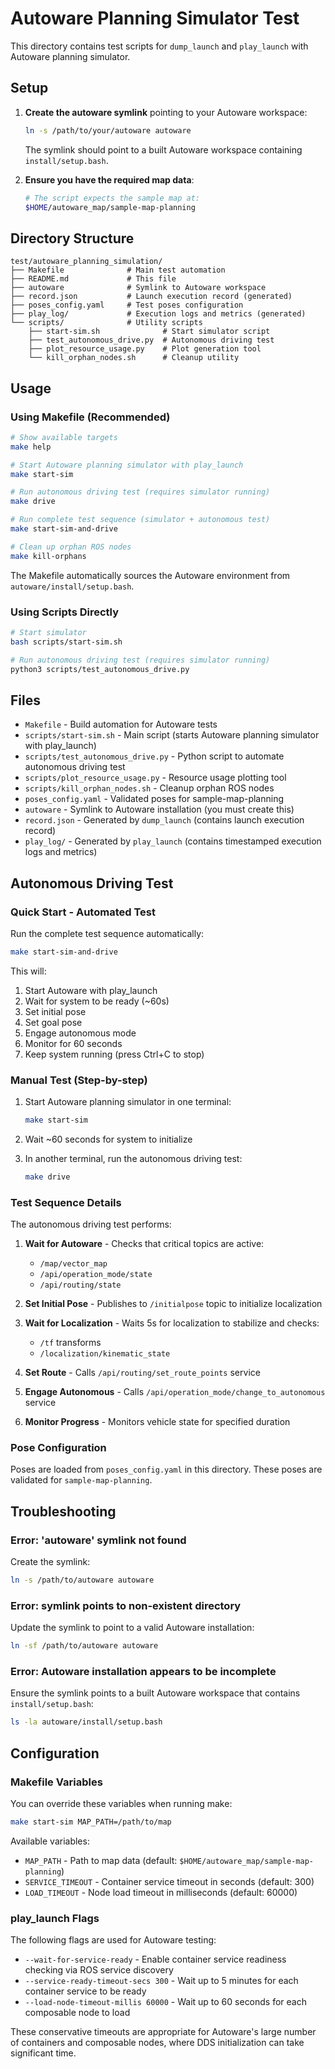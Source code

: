 # Autoware Planning Simulator Test

This directory contains test scripts for `dump_launch` and `play_launch` with Autoware planning simulator.

## Setup

1. **Create the autoware symlink** pointing to your Autoware workspace:
   ```bash
   ln -s /path/to/your/autoware autoware
   ```

   The symlink should point to a built Autoware workspace containing `install/setup.bash`.

2. **Ensure you have the required map data**:
   ```bash
   # The script expects the sample map at:
   $HOME/autoware_map/sample-map-planning
   ```

## Directory Structure

```
test/autoware_planning_simulation/
├── Makefile              # Main test automation
├── README.md             # This file
├── autoware              # Symlink to Autoware workspace
├── record.json           # Launch execution record (generated)
├── poses_config.yaml     # Test poses configuration
├── play_log/             # Execution logs and metrics (generated)
└── scripts/              # Utility scripts
    ├── start-sim.sh              # Start simulator script
    ├── test_autonomous_drive.py  # Autonomous driving test
    ├── plot_resource_usage.py    # Plot generation tool
    └── kill_orphan_nodes.sh      # Cleanup utility
```

## Usage

### Using Makefile (Recommended)

```bash
# Show available targets
make help

# Start Autoware planning simulator with play_launch
make start-sim

# Run autonomous driving test (requires simulator running)
make drive

# Run complete test sequence (simulator + autonomous test)
make start-sim-and-drive

# Clean up orphan ROS nodes
make kill-orphans
```

The Makefile automatically sources the Autoware environment from `autoware/install/setup.bash`.

### Using Scripts Directly

```bash
# Start simulator
bash scripts/start-sim.sh

# Run autonomous driving test (requires simulator running)
python3 scripts/test_autonomous_drive.py
```

## Files

- `Makefile` - Build automation for Autoware tests
- `scripts/start-sim.sh` - Main script (starts Autoware planning simulator with play_launch)
- `scripts/test_autonomous_drive.py` - Python script to automate autonomous driving test
- `scripts/plot_resource_usage.py` - Resource usage plotting tool
- `scripts/kill_orphan_nodes.sh` - Cleanup orphan ROS nodes
- `poses_config.yaml` - Validated poses for sample-map-planning
- `autoware` - Symlink to Autoware installation (you must create this)
- `record.json` - Generated by `dump_launch` (contains launch execution record)
- `play_log/` - Generated by `play_launch` (contains timestamped execution logs and metrics)

## Autonomous Driving Test

### Quick Start - Automated Test

Run the complete test sequence automatically:

```bash
make start-sim-and-drive
```

This will:
1. Start Autoware with play_launch
2. Wait for system to be ready (~60s)
3. Set initial pose
4. Set goal pose
5. Engage autonomous mode
6. Monitor for 60 seconds
7. Keep system running (press Ctrl+C to stop)

### Manual Test (Step-by-step)

1. Start Autoware planning simulator in one terminal:
   ```bash
   make start-sim
   ```

2. Wait ~60 seconds for system to initialize

3. In another terminal, run the autonomous driving test:
   ```bash
   make drive
   ```

### Test Sequence Details

The autonomous driving test performs:

1. **Wait for Autoware** - Checks that critical topics are active:
   - `/map/vector_map`
   - `/api/operation_mode/state`
   - `/api/routing/state`

2. **Set Initial Pose** - Publishes to `/initialpose` topic to initialize localization

3. **Wait for Localization** - Waits 5s for localization to stabilize and checks:
   - `/tf` transforms
   - `/localization/kinematic_state`

4. **Set Route** - Calls `/api/routing/set_route_points` service

5. **Engage Autonomous** - Calls `/api/operation_mode/change_to_autonomous` service

6. **Monitor Progress** - Monitors vehicle state for specified duration

### Pose Configuration

Poses are loaded from `poses_config.yaml` in this directory.
These poses are validated for `sample-map-planning`.

## Troubleshooting

### Error: 'autoware' symlink not found
Create the symlink:
```bash
ln -s /path/to/autoware autoware
```

### Error: symlink points to non-existent directory
Update the symlink to point to a valid Autoware installation:
```bash
ln -sf /path/to/autoware autoware
```

### Error: Autoware installation appears to be incomplete
Ensure the symlink points to a built Autoware workspace that contains `install/setup.bash`:
```bash
ls -la autoware/install/setup.bash
```

## Configuration

### Makefile Variables

You can override these variables when running make:

```bash
make start-sim MAP_PATH=/path/to/map
```

Available variables:
- `MAP_PATH` - Path to map data (default: `$HOME/autoware_map/sample-map-planning`)
- `SERVICE_TIMEOUT` - Container service timeout in seconds (default: 300)
- `LOAD_TIMEOUT` - Node load timeout in milliseconds (default: 60000)

### play_launch Flags

The following flags are used for Autoware testing:

- `--wait-for-service-ready` - Enable container service readiness checking via ROS service discovery
- `--service-ready-timeout-secs 300` - Wait up to 5 minutes for each container service to be ready
- `--load-node-timeout-millis 60000` - Wait up to 60 seconds for each composable node to load

These conservative timeouts are appropriate for Autoware's large number of containers and composable nodes, where DDS initialization can take significant time.

